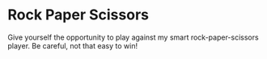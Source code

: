# Rock Paper Scissors
Give yourself the opportunity to play against my smart rock-paper-scissors player. Be careful, not that easy to win!